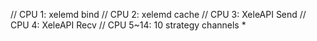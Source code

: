 // CPU 1: xelemd bind
// CPU 2: xelemd cache
// CPU 3: XeleAPI Send
// CPU 4: XeleAPI Recv
// CPU 5~14: 10 strategy channels *

